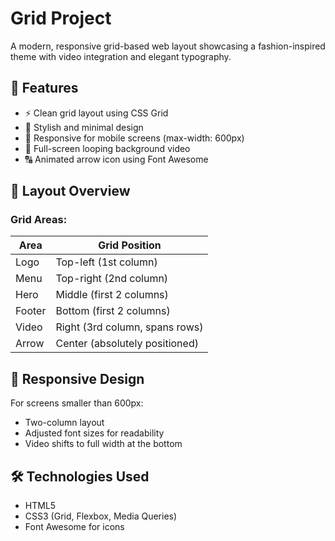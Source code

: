 # Grid Project

A modern, responsive grid-based web layout showcasing a fashion-inspired theme with video integration and elegant typography.

## 🚀 Features

- ⚡ Clean grid layout using CSS Grid  
- 🎨 Stylish and minimal design  
- 📱 Responsive for mobile screens (max-width: 600px)  
- 🎥 Full-screen looping background video  
- 🔠 Animated arrow icon using Font Awesome  

## 📸 Layout Overview

### Grid Areas:

| Area     | Grid Position             |
|----------|---------------------------|
| Logo     | Top-left (1st column)     |
| Menu     | Top-right (2nd column)    |
| Hero     | Middle (first 2 columns)  |
| Footer   | Bottom (first 2 columns)  |
| Video    | Right (3rd column, spans rows) |
| Arrow    | Center (absolutely positioned) |

## 📱 Responsive Design

For screens smaller than 600px:
- Two-column layout
- Adjusted font sizes for readability
- Video shifts to full width at the bottom

## 🛠️ Technologies Used

- HTML5  
- CSS3 (Grid, Flexbox, Media Queries)  
- Font Awesome for icons

